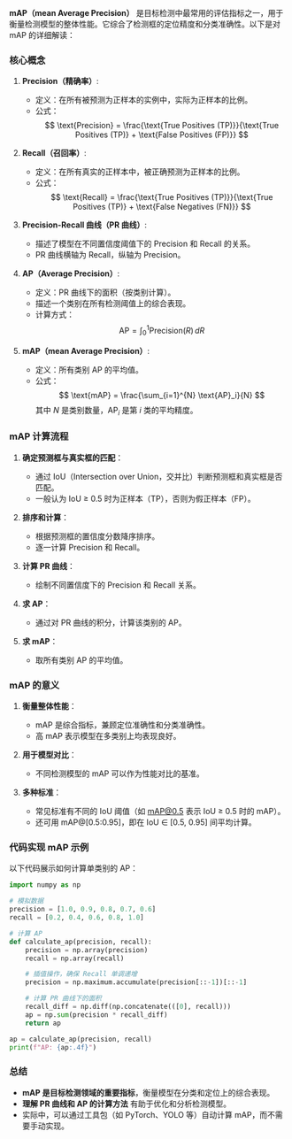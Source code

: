**mAP（mean Average Precision）** 是目标检测中最常用的评估指标之一，用于衡量检测模型的整体性能。它综合了检测框的定位精度和分类准确性。以下是对 mAP 的详细解读：

### **核心概念**

1. **Precision（精确率）**:
   - 定义：在所有被预测为正样本的实例中，实际为正样本的比例。
   - 公式：  
     $$
     \text{Precision} = \frac{\text{True Positives (TP)}}{\text{True Positives (TP)} + \text{False Positives (FP)}}
     $$

2. **Recall（召回率）**:
   - 定义：在所有真实的正样本中，被正确预测为正样本的比例。
   - 公式：  
     $$
     \text{Recall} = \frac{\text{True Positives (TP)}}{\text{True Positives (TP)} + \text{False Negatives (FN)}}
     $$

3. **Precision-Recall 曲线（PR 曲线）**:
   - 描述了模型在不同置信度阈值下的 Precision 和 Recall 的关系。
   - PR 曲线横轴为 Recall，纵轴为 Precision。

4. **AP（Average Precision）**:
   - 定义：PR 曲线下的面积（按类别计算）。
   - 描述一个类别在所有检测阈值上的综合表现。
   - 计算方式：
     $$
     \text{AP} = \int_0^1 \text{Precision}(R) \, dR
     $$

5. **mAP（mean Average Precision）**:
   - 定义：所有类别 AP 的平均值。
   - 公式：
     $$
     \text{mAP} = \frac{\sum_{i=1}^{N} \text{AP}_i}{N}
     $$
     其中 $N$ 是类别数量，$\text{AP}_i$ 是第 $i$ 类的平均精度。

### **mAP 计算流程**

1. **确定预测框与真实框的匹配**：
   - 通过 IoU（Intersection over Union，交并比）判断预测框和真实框是否匹配。
   - 一般认为 IoU ≥ 0.5 时为正样本（TP），否则为假正样本（FP）。

2. **排序和计算**：
   - 根据预测框的置信度分数降序排序。
   - 逐一计算 Precision 和 Recall。

3. **计算 PR 曲线**：
   - 绘制不同置信度下的 Precision 和 Recall 关系。

4. **求 AP**：
   - 通过对 PR 曲线的积分，计算该类别的 AP。

5. **求 mAP**：
   - 取所有类别 AP 的平均值。

### **mAP 的意义**

1. **衡量整体性能**：
   - mAP 是综合指标，兼顾定位准确性和分类准确性。
   - 高 mAP 表示模型在多类别上均表现良好。

2. **用于模型对比**：
   - 不同检测模型的 mAP 可以作为性能对比的基准。

3. **多种标准**：
   - 常见标准有不同的 IoU 阈值（如 mAP@0.5 表示 IoU ≥ 0.5 时的 mAP）。
   - 还可用 mAP@[0.5:0.95]，即在 IoU ∈ [0.5, 0.95] 间平均计算。

### **代码实现 mAP 示例**
以下代码展示如何计算单类别的 AP：

```python
import numpy as np

# 模拟数据
precision = [1.0, 0.9, 0.8, 0.7, 0.6]
recall = [0.2, 0.4, 0.6, 0.8, 1.0]

# 计算 AP
def calculate_ap(precision, recall):
    precision = np.array(precision)
    recall = np.array(recall)

    # 插值操作，确保 Recall 单调递增
    precision = np.maximum.accumulate(precision[::-1])[::-1]

    # 计算 PR 曲线下的面积
    recall_diff = np.diff(np.concatenate(([0], recall)))
    ap = np.sum(precision * recall_diff)
    return ap

ap = calculate_ap(precision, recall)
print(f"AP: {ap:.4f}")
```

### **总结**

- **mAP 是目标检测领域的重要指标**，衡量模型在分类和定位上的综合表现。
- **理解 PR 曲线和 AP 的计算方法** 有助于优化和分析检测模型。
- 实际中，可以通过工具包（如 PyTorch、YOLO 等）自动计算 mAP，而不需要手动实现。